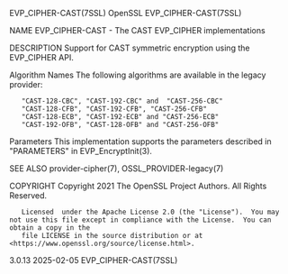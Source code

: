 EVP_CIPHER-CAST(7SSL)							    OpenSSL							 EVP_CIPHER-CAST(7SSL)

NAME
       EVP_CIPHER-CAST - The CAST EVP_CIPHER implementations

DESCRIPTION
       Support for CAST symmetric encryption using the EVP_CIPHER API.

   Algorithm Names
       The following algorithms are available in the legacy provider:

       "CAST-128-CBC", "CAST-192-CBC" and  "CAST-256-CBC"
       "CAST-128-CFB", "CAST-192-CFB", "CAST-256-CFB"
       "CAST-128-ECB", "CAST-192-ECB" and "CAST-256-ECB"
       "CAST-192-OFB", "CAST-128-OFB" and "CAST-256-OFB"

   Parameters
       This implementation supports the parameters described in "PARAMETERS" in EVP_EncryptInit(3).

SEE ALSO
       provider-cipher(7), OSSL_PROVIDER-legacy(7)

COPYRIGHT
       Copyright 2021 The OpenSSL Project Authors. All Rights Reserved.

       Licensed	 under the Apache License 2.0 (the "License").	You may not use this file except in compliance with the License.  You can obtain a copy in the
       file LICENSE in the source distribution or at <https://www.openssl.org/source/license.html>.

3.0.13									  2025-02-05							 EVP_CIPHER-CAST(7SSL)
